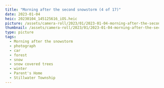 ```yaml
---
title: "Morning after the second snowstorm (4 of 17)"
date: 2023-01-04
heic: 20230104_145125616_iOS.heic
picture: /assets/camera-roll/2023/01/2023-01-04-morning-after-the-second-snowstorm-04/20230104_145125616_iOS.jpg
thumbnail: /assets/camera-roll/2023/01/2023-01-04-morning-after-the-second-snowstorm-04/20230104_145125616_iOS-thumbnail.jpg
type: picture
tags:
  - Morning after the snowstorm
  - photograph
  - car
  - forest
  - snow
  - snow covered trees
  - winter
  - Parent's Home
  - Stillwater Township
---
```

